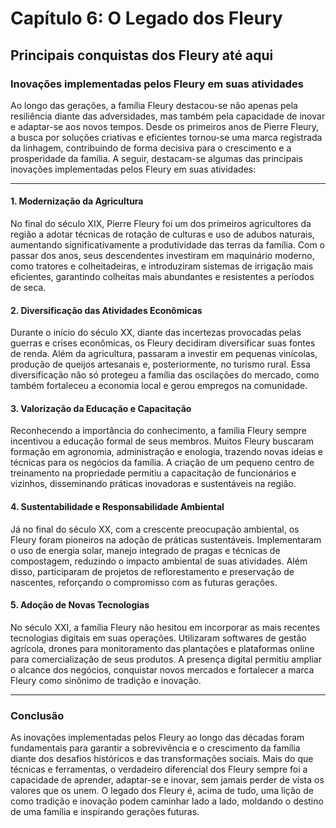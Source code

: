 
# Capítulo 6: O Legado dos Fleury

## Principais conquistas dos Fleury até aqui

### Inovações implementadas pelos Fleury em suas atividades

Ao longo das gerações, a família Fleury destacou-se não apenas pela resiliência diante das adversidades, mas também pela capacidade de inovar e adaptar-se aos novos tempos. Desde os primeiros anos de Pierre Fleury, a busca por soluções criativas e eficientes tornou-se uma marca registrada da linhagem, contribuindo de forma decisiva para o crescimento e a prosperidade da família. A seguir, destacam-se algumas das principais inovações implementadas pelos Fleury em suas atividades:

---

#### 1. **Modernização da Agricultura**

No final do século XIX, Pierre Fleury foi um dos primeiros agricultores da região a adotar técnicas de rotação de culturas e uso de adubos naturais, aumentando significativamente a produtividade das terras da família. Com o passar dos anos, seus descendentes investiram em maquinário moderno, como tratores e colheitadeiras, e introduziram sistemas de irrigação mais eficientes, garantindo colheitas mais abundantes e resistentes a períodos de seca.

#### 2. **Diversificação das Atividades Econômicas**

Durante o início do século XX, diante das incertezas provocadas pelas guerras e crises econômicas, os Fleury decidiram diversificar suas fontes de renda. Além da agricultura, passaram a investir em pequenas vinícolas, produção de queijos artesanais e, posteriormente, no turismo rural. Essa diversificação não só protegeu a família das oscilações do mercado, como também fortaleceu a economia local e gerou empregos na comunidade.

#### 3. **Valorização da Educação e Capacitação**

Reconhecendo a importância do conhecimento, a família Fleury sempre incentivou a educação formal de seus membros. Muitos Fleury buscaram formação em agronomia, administração e enologia, trazendo novas ideias e técnicas para os negócios da família. A criação de um pequeno centro de treinamento na propriedade permitiu a capacitação de funcionários e vizinhos, disseminando práticas inovadoras e sustentáveis na região.

#### 4. **Sustentabilidade e Responsabilidade Ambiental**

Já no final do século XX, com a crescente preocupação ambiental, os Fleury foram pioneiros na adoção de práticas sustentáveis. Implementaram o uso de energia solar, manejo integrado de pragas e técnicas de compostagem, reduzindo o impacto ambiental de suas atividades. Além disso, participaram de projetos de reflorestamento e preservação de nascentes, reforçando o compromisso com as futuras gerações.

#### 5. **Adoção de Novas Tecnologias**

No século XXI, a família Fleury não hesitou em incorporar as mais recentes tecnologias digitais em suas operações. Utilizaram softwares de gestão agrícola, drones para monitoramento das plantações e plataformas online para comercialização de seus produtos. A presença digital permitiu ampliar o alcance dos negócios, conquistar novos mercados e fortalecer a marca Fleury como sinônimo de tradição e inovação.

---

### **Conclusão**

As inovações implementadas pelos Fleury ao longo das décadas foram fundamentais para garantir a sobrevivência e o crescimento da família diante dos desafios históricos e das transformações sociais. Mais do que técnicas e ferramentas, o verdadeiro diferencial dos Fleury sempre foi a capacidade de aprender, adaptar-se e inovar, sem jamais perder de vista os valores que os unem. O legado dos Fleury é, acima de tudo, uma lição de como tradição e inovação podem caminhar lado a lado, moldando o destino de uma família e inspirando gerações futuras.
```
